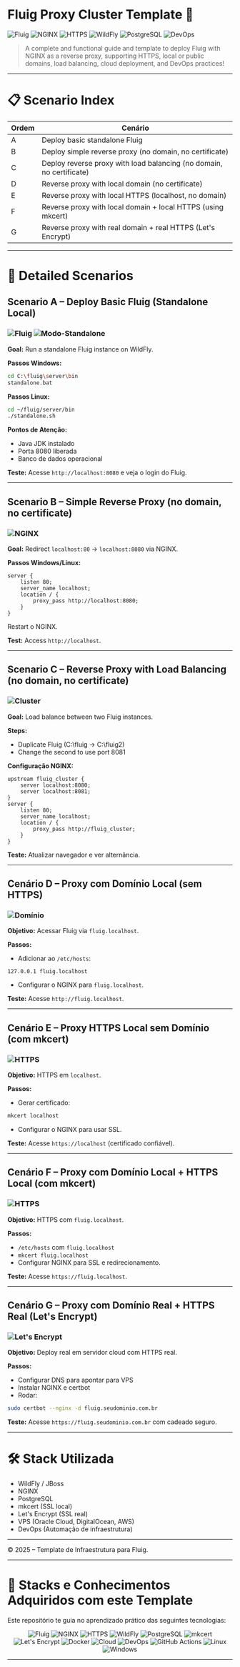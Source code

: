 

# Fluig Proxy Cluster Template 🚀

![Fluig](https://img.shields.io/badge/Plataforma-Fluig-blue)
![NGINX](https://img.shields.io/badge/Proxy-NGINX-brightgreen)
![HTTPS](https://img.shields.io/badge/HTTPS-Configurações-green)
![WildFly](https://img.shields.io/badge/Servidor-WildFly-lightgrey)
![PostgreSQL](https://img.shields.io/badge/Database-PostgreSQL-blueviolet)
![DevOps](https://img.shields.io/badge/DevOps-Automatização-critical)

> A complete and functional guide and template to deploy Fluig with NGINX as a reverse proxy, supporting HTTPS, local or public domains, load balancing, cloud deployment, and DevOps practices!

---

# 📋 Scenario Index

| Ordem | Cenário |
|------|---------|
| A | Deploy basic standalone Fluig |
| B | Deploy simple reverse proxy (no domain, no certificate) |
| C | Deploy reverse proxy with load balancing (no domain, no certificate) |
| D | Reverse proxy with local domain (no certificate) |
| E | Reverse proxy with local HTTPS (localhost, no domain) |
| F | Reverse proxy with local domain + local HTTPS (using mkcert) |
| G | Reverse proxy with real domain + real HTTPS (Let's Encrypt) |

---

# 📖 Detailed Scenarios

## Scenario A – Deploy Basic Fluig (Standalone Local)

### ![Fluig](https://img.shields.io/badge/Plataforma-Fluig-blue) ![Modo-Standalone](https://img.shields.io/badge/Modo-Standalone-green)

**Goal:** Run a standalone Fluig instance on WildFly.

**Passos Windows:**
```bash
cd C:\fluig\server\bin
standalone.bat
```

**Passos Linux:**
```bash
cd ~/fluig/server/bin
./standalone.sh
```

**Pontos de Atenção:**
- Java JDK instalado
- Porta 8080 liberada
- Banco de dados operacional

**Teste:**
Acesse `http://localhost:8080` e veja o login do Fluig.

---

## Scenario B – Simple Reverse Proxy (no domain, no certificate)

### ![NGINX](https://img.shields.io/badge/Proxy-NGINX-brightgreen)

**Goal:** Redirect `localhost:80` → `localhost:8080` via NGINX.

**Passos Windows/Linux:**
```nginx
server {
    listen 80;
    server_name localhost;
    location / {
        proxy_pass http://localhost:8080;
    }
}
```
Restart o NGINX.

**Test:**
Access `http://localhost`.

---

## Scenario C – Reverse Proxy with Load Balancing (no domain, no certificate)

### ![Cluster](https://img.shields.io/badge/Cluster-2xFluig-blue)

**Goal:** Load balance between two Fluig instances.

**Steps:**
- Duplicate Fluig (C:\fluig → C:\fluig2)
- Change the second to use port 8081

**Configuração NGINX:**
```nginx
upstream fluig_cluster {
    server localhost:8080;
    server localhost:8081;
}
server {
    listen 80;
    server_name localhost;
    location / {
        proxy_pass http://fluig_cluster;
    }
}
```

**Teste:**
Atualizar navegador e ver alternância.

---

## Cenário D – Proxy com Domínio Local (sem HTTPS)

### ![Domínio](https://img.shields.io/badge/Domínio-fluig.localhost-blue)

**Objetivo:** Acessar Fluig via `fluig.localhost`.

**Passos:**
- Adicionar ao `/etc/hosts`:
```
127.0.0.1 fluig.localhost
```
- Configurar o NGINX para `fluig.localhost`.

**Teste:**
Acesse `http://fluig.localhost`.

---

## Cenário E – Proxy HTTPS Local sem Domínio (com mkcert)

### ![HTTPS](https://img.shields.io/badge/HTTPS-local-yellow)

**Objetivo:** HTTPS em `localhost`.

**Passos:**
- Gerar certificado:
```bash
mkcert localhost
```
- Configurar o NGINX para usar SSL.

**Teste:**
Acesse `https://localhost` (certificado confiável).

---

## Cenário F – Proxy com Domínio Local + HTTPS Local (com mkcert)

### ![HTTPS](https://img.shields.io/badge/HTTPS-local-green)

**Objetivo:** HTTPS com `fluig.localhost`.

**Passos:**
- `/etc/hosts` com `fluig.localhost`
- `mkcert fluig.localhost`
- Configurar NGINX para SSL e redirecionamento.

**Teste:**
Acesse `https://fluig.localhost`.

---

## Cenário G – Proxy com Domínio Real + HTTPS Real (Let's Encrypt)

### ![Let's Encrypt](https://img.shields.io/badge/SSL-Let's%20Encrypt-success)

**Objetivo:** Deploy real em servidor cloud com HTTPS real.

**Passos:**
- Configurar DNS para apontar para VPS
- Instalar NGINX e certbot
- Rodar:
```bash
sudo certbot --nginx -d fluig.seudominio.com.br
```

**Teste:**
Acesse `https://fluig.seudominio.com.br` com cadeado seguro.

---

# 🛠️ Stack Utilizada

- WildFly / JBoss
- NGINX
- PostgreSQL
- mkcert (SSL local)
- Let's Encrypt (SSL real)
- VPS (Oracle Cloud, DigitalOcean, AWS)
- DevOps (Automação de infraestrutura)

---

© 2025 – Template de Infraestrutura para Fluig.


---

# 🎯 Stacks e Conhecimentos Adquiridos com este Template

Este repositório te guia no aprendizado prático das seguintes tecnologias:

<div align="center">

![Fluig](https://img.shields.io/badge/Plataforma-Fluig-blue)
![NGINX](https://img.shields.io/badge/Proxy-Reverso-brightgreen)
![HTTPS](https://img.shields.io/badge/HTTPS-Configuração-green)
![WildFly](https://img.shields.io/badge/Servidor-WildFly-lightgrey)
![PostgreSQL](https://img.shields.io/badge/Database-PostgreSQL-blueviolet)
![mkcert](https://img.shields.io/badge/Certificados-Locais-yellow)
![Let's Encrypt](https://img.shields.io/badge/SSL-Público-success)
![Docker](https://img.shields.io/badge/Contêinerização-Docker-informational)
![Cloud](https://img.shields.io/badge/Cloud-Deploy-lightblue)
![DevOps](https://img.shields.io/badge/DevOps-Integração_e_Entrega_contínua-critical)
![GitHub Actions](https://img.shields.io/badge/CI/CD-GitHub_Actions-blue)
![Linux](https://img.shields.io/badge/Sistema-Linux-important)
![Windows](https://img.shields.io/badge/Sistema-Windows-brightgreen)

</div>

---

